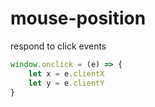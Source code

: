 # mouse-position
respond to click events
```javascript
window.onclick = (e) => {
	let x = e.clientX
	let y = e.clientY
}
```
